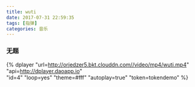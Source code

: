 ```yaml
---
title: wuti
date: 2017-07-31 22:59:35
tags: [指弹]
categories: 音乐
---
```


### 无题


{% dplayer 
    "url=http://orjedzer5.bkt.clouddn.com//video/mp4/wuti.mp4" 
    "api=http://dplayer.daoapp.io"  
    "id=4" 
    "loop=yes" 
    "theme=#fff" 
    "autoplay=true" 
    "token=tokendemo" 
%}